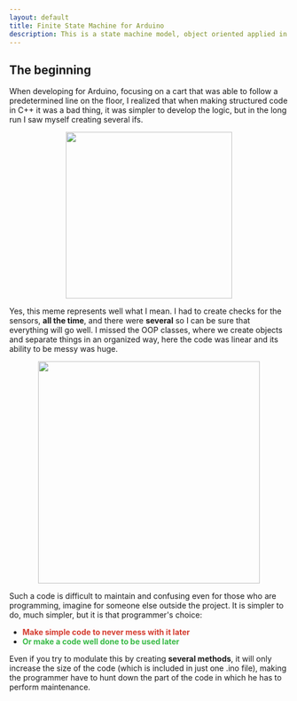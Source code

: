 ```yaml
---
layout: default
title: Finite State Machine for Arduino
description: This is a state machine model, object oriented applied in C++ to be used in line tracking carts (Arduino UNO).
---
```


## The beginning

When developing for Arduino, focusing on a cart that was able to follow a predetermined line on the floor, I realized that when making structured code in C++ it was a bad thing, it was simpler to develop the logic, but in the long run I saw myself creating several ifs.

<center><img src="https://i.imgur.com/1AraF4i.jpg" height="300"></center>

Yes, this meme represents well what I mean. I had to create checks for the sensors, **all the time**, and there were **several** so I can be sure that everything will go well.
I missed the OOP classes, where we create objects and separate things in an organized way, here the code was linear and its ability to be messy was huge.

<center><img src="https://i.imgflip.com/3mqecd.jpg" width="400"></center>

Such a code is difficult to maintain and confusing even for those who are programming, imagine for someone else outside the project.
It is simpler to do, much simpler, but it is that programmer's choice:
- <span style="color: #d43c2f">**Make simple code to never mess with it later**</span>
- <span style="color: #38ba47">**Or make a code well done to be used later**</span>

Even if you try to modulate this by creating **several methods**, it will only increase the size of the code (which is included in just one .ino file), making the programmer have to hunt down the part of the code in which he has to perform maintenance.
